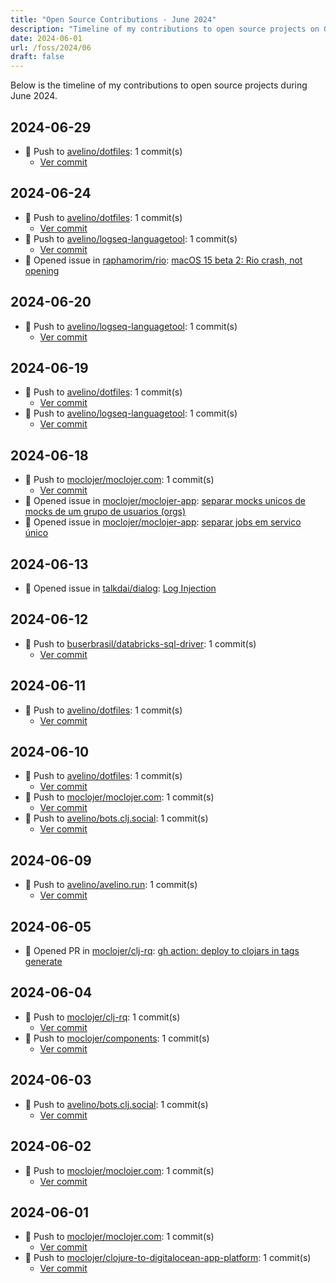 ```yaml
---
title: "Open Source Contributions - June 2024"
description: "Timeline of my contributions to open source projects on GitHub during June 2024."
date: 2024-06-01
url: /foss/2024/06
draft: false
---
```


Below is the timeline of my contributions to open source projects during June 2024.

## 2024-06-29

- 🔨 Push to [avelino/dotfiles](https://github.com/avelino/dotfiles): 1 commit(s)
  - [Ver commit](https://github.com/avelino?tab=overview&from=2024-06-01&to=2024-06-30)

## 2024-06-24

- 🔨 Push to [avelino/dotfiles](https://github.com/avelino/dotfiles): 1 commit(s)
  - [Ver commit](https://github.com/avelino?tab=overview&from=2024-06-01&to=2024-06-30)
- 🔨 Push to [avelino/logseq-languagetool](https://github.com/avelino/logseq-languagetool): 1 commit(s)
  - [Ver commit](https://github.com/avelino?tab=overview&from=2024-06-01&to=2024-06-30)
- 🐛 Opened issue in [raphamorim/rio](https://github.com/raphamorim/rio): [macOS 15 beta 2: Rio crash, not opening](https://github.com/raphamorim/rio/issues/558)

## 2024-06-20

- 🔨 Push to [avelino/logseq-languagetool](https://github.com/avelino/logseq-languagetool): 1 commit(s)
  - [Ver commit](https://github.com/avelino?tab=overview&from=2024-06-01&to=2024-06-30)

## 2024-06-19

- 🔨 Push to [avelino/dotfiles](https://github.com/avelino/dotfiles): 1 commit(s)
  - [Ver commit](https://github.com/avelino?tab=overview&from=2024-06-01&to=2024-06-30)
- 🔨 Push to [avelino/logseq-languagetool](https://github.com/avelino/logseq-languagetool): 1 commit(s)
  - [Ver commit](https://github.com/avelino?tab=overview&from=2024-06-01&to=2024-06-30)

## 2024-06-18

- 🔨 Push to [moclojer/moclojer.com](https://github.com/moclojer/moclojer.com): 1 commit(s)
  - [Ver commit](https://github.com/avelino?tab=overview&from=2024-06-01&to=2024-06-30)
- 🐛 Opened issue in [moclojer/moclojer-app](https://github.com/moclojer/moclojer-app): [separar mocks unicos de mocks de um grupo de usuarios (orgs)](https://github.com/moclojer/moclojer-app/issues/324)
- 🐛 Opened issue in [moclojer/moclojer-app](https://github.com/moclojer/moclojer-app): [separar jobs em servico único](https://github.com/moclojer/moclojer-app/issues/323)

## 2024-06-13

- 🐛 Opened issue in [talkdai/dialog](https://github.com/talkdai/dialog): [Log Injection](https://github.com/talkdai/dialog/issues/209)

## 2024-06-12

- 🔨 Push to [buserbrasil/databricks-sql-driver](https://github.com/buserbrasil/databricks-sql-driver): 1 commit(s)
  - [Ver commit](https://github.com/avelino?tab=overview&from=2024-06-01&to=2024-06-30)

## 2024-06-11

- 🔨 Push to [avelino/dotfiles](https://github.com/avelino/dotfiles): 1 commit(s)
  - [Ver commit](https://github.com/avelino?tab=overview&from=2024-06-01&to=2024-06-30)

## 2024-06-10

- 🔨 Push to [avelino/dotfiles](https://github.com/avelino/dotfiles): 1 commit(s)
  - [Ver commit](https://github.com/avelino?tab=overview&from=2024-06-01&to=2024-06-30)
- 🔨 Push to [moclojer/moclojer.com](https://github.com/moclojer/moclojer.com): 1 commit(s)
  - [Ver commit](https://github.com/avelino?tab=overview&from=2024-06-01&to=2024-06-30)
- 🔨 Push to [avelino/bots.clj.social](https://github.com/avelino/bots.clj.social): 1 commit(s)
  - [Ver commit](https://github.com/avelino?tab=overview&from=2024-06-01&to=2024-06-30)

## 2024-06-09

- 🔨 Push to [avelino/avelino.run](https://github.com/avelino/avelino.run): 1 commit(s)
  - [Ver commit](https://github.com/avelino?tab=overview&from=2024-06-01&to=2024-06-30)

## 2024-06-05

- 🔀 Opened PR in [moclojer/clj-rq](https://github.com/moclojer/clj-rq): [gh action: deploy to clojars in tags generate](https://github.com/moclojer/clj-rq/pull/3)

## 2024-06-04

- 🔨 Push to [moclojer/clj-rq](https://github.com/moclojer/clj-rq): 1 commit(s)
  - [Ver commit](https://github.com/avelino?tab=overview&from=2024-06-01&to=2024-06-30)
- 🔨 Push to [moclojer/components](https://github.com/moclojer/components): 1 commit(s)
  - [Ver commit](https://github.com/avelino?tab=overview&from=2024-06-01&to=2024-06-30)

## 2024-06-03

- 🔨 Push to [avelino/bots.clj.social](https://github.com/avelino/bots.clj.social): 1 commit(s)
  - [Ver commit](https://github.com/avelino?tab=overview&from=2024-06-01&to=2024-06-30)

## 2024-06-02

- 🔨 Push to [moclojer/moclojer.com](https://github.com/moclojer/moclojer.com): 1 commit(s)
  - [Ver commit](https://github.com/avelino?tab=overview&from=2024-06-01&to=2024-06-30)

## 2024-06-01

- 🔨 Push to [moclojer/moclojer.com](https://github.com/moclojer/moclojer.com): 1 commit(s)
  - [Ver commit](https://github.com/avelino?tab=overview&from=2024-06-01&to=2024-06-30)
- 🔨 Push to [moclojer/clojure-to-digitalocean-app-platform](https://github.com/moclojer/clojure-to-digitalocean-app-platform): 1 commit(s)
  - [Ver commit](https://github.com/avelino?tab=overview&from=2024-06-01&to=2024-06-30)

